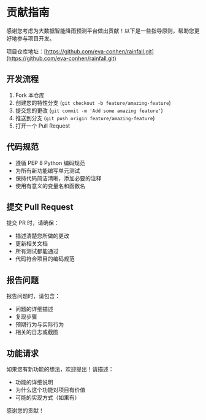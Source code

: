 # 贡献指南

感谢您考虑为大数据智能降雨预测平台做出贡献！以下是一些指导原则，帮助您更好地参与项目开发。

项目仓库地址：[https://github.com/eva-conhen/rainfall.git](https://github.com/eva-conhen/rainfall.git)

## 开发流程

1. Fork 本仓库
2. 创建您的特性分支 (`git checkout -b feature/amazing-feature`)
3. 提交您的更改 (`git commit -m 'Add some amazing feature'`)
4. 推送到分支 (`git push origin feature/amazing-feature`)
5. 打开一个 Pull Request

## 代码规范

- 遵循 PEP 8 Python 编码规范
- 为所有新功能编写单元测试
- 保持代码简洁清晰，添加必要的注释
- 使用有意义的变量名和函数名

## 提交 Pull Request

提交 PR 时，请确保：

- 描述清楚您所做的更改
- 更新相关文档
- 所有测试都能通过
- 代码符合项目的编码规范

## 报告问题

报告问题时，请包含：

- 问题的详细描述
- 复现步骤
- 预期行为与实际行为
- 相关的日志或截图

## 功能请求

如果您有新功能的想法，欢迎提出！请描述：

- 功能的详细说明
- 为什么这个功能对项目有价值
- 可能的实现方式（如果有）

感谢您的贡献！
